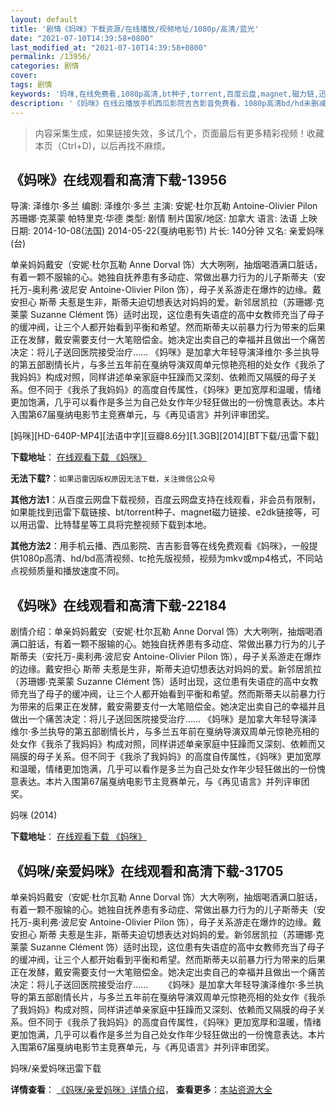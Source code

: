 ```yaml
---
layout: default
title: '剧情《妈咪》下载资源/在线播放/视频地址/1080p/高清/蓝光'
date: "2021-07-10T14:39:58+0800"
last_modified_at: "2021-07-10T14:39:58+0800"
permalink: /13956/
categories: 剧情
cover:
tags: 剧情
keywords: '妈咪,在线免费看,1080p高清,bt种子,torrent,百度云盘,magnet,磁力链,迅雷下载资源'
description: '《妈咪》在线云播放手机西瓜影院吉吉影音免费看，1080p高清bd/hd未删减完整版和tc抢先枪版，mkv/mp4格式，附带bt/torrent种子、magnet/磁力链、百度云盘、网盘资源迅雷下载链接'
---
```


>内容采集生成，如果链接失效，多试几个，页面最后有更多精彩视频！收藏本页（Ctrl+D)，以后再找不麻烦。


## 《妈咪》在线观看和高清下载-13956

导演: 泽维尔·多兰 编剧: 泽维尔·多兰 主演: 安妮·杜尔瓦勒 Antoine-Olivier Pilon 苏珊娜·克莱蒙 帕特里克·华德 类型: 剧情 制片国家/地区: 加拿大 语言: 法语 上映日期: 2014-10-08(法国) 2014-05-22(戛纳电影节) 片长: 140分钟 又名: 亲爱妈咪(台)

单亲妈妈戴安（安妮·杜尔瓦勒 Anne Dorval 饰）大大咧咧，抽烟喝酒满口脏话，有着一颗不服输的心。她独自抚养患有多动症、常做出暴力行为的儿子斯蒂夫（安托万-奥利弗·波尼安 Antoine-Olivier Pilon 饰），母子关系游走在爆炸的边缘。戴安担心 斯蒂 夫惹是生非，斯蒂夫迫切想表达对妈妈的爱。新邻居凯拉（苏珊娜·克莱蒙 Suzanne Clément 饰）适时出现，这位患有失语症的高中女教师充当了母子的缓冲阀，让三个人都开始看到平衡和希望。然而斯蒂夫以前暴力行为带来的后果正在发酵，戴安需要支付一大笔赔偿金。她决定出卖自己的幸福并且做出一个痛苦决定：将儿子送回医院接受治疗…… 《妈咪》是加拿大年轻导演泽维尔·多兰执导的第五部剧情长片，与多兰五年前在戛纳导演双周单元惊艳亮相的处女作《我杀了我妈妈》构成对照，同样讲述单亲家庭中狂躁而又深刻、依赖而又隔膜的母子关系。但不同于《我杀了我妈妈》的高度自传属性，《妈咪》更加宽厚和温暖，情绪更加饱满，几乎可以看作是多兰为自己处女作年少轻狂做出的一份愧意表达。本片入围第67届戛纳电影节主竞赛单元，与《再见语言》并列评审团奖。


[妈咪][HD-640P-MP4][法语中字][豆瓣8.6分][1.3GB][2014][BT下载/迅雷下载]

**下载地址**： [在线观看下载 《妈咪》](https://www.btdx8.com/torrent/mommy_2014.html) 


**无法下载?**：`如果迅雷因版权原因无法下载，关注微信公众号 `

**其他方法1**：从百度云网盘下载视频，百度云网盘支持在线观看，非会员有限制，如果能找到迅雷下载链接、bt/torrent种子、magnet磁力链接、e2dk链接等，可以用迅雷、比特彗星等工具将完整视频下载到本地。

**其他方法2**：用手机云播、西瓜影院、吉吉影音等在线免费观看《妈咪》，一般提供1080p高清、hd/bd高清视频、tc抢先版视频，视频为mkv或mp4格式，不同站点视频质量和播放速度不同。


## 《妈咪》在线观看和高清下载-22184

剧情介绍：单亲妈妈戴安（安妮·杜尔瓦勒 Anne Dorval 饰）大大咧咧，抽烟喝酒满口脏话，有着一颗不服输的心。她独自抚养患有多动症、常做出暴力行为的儿子斯蒂夫（安托万-奥利弗·波尼安 Antoine-Olivier Pilon 饰），母子关系游走在爆炸的边缘。戴安担心 斯蒂 夫惹是生非，斯蒂夫迫切想表达对妈妈的爱。新邻居凯拉（苏珊娜·克莱蒙 Suzanne Clément 饰）适时出现，这位患有失语症的高中女教师充当了母子的缓冲阀，让三个人都开始看到平衡和希望。然而斯蒂夫以前暴力行为带来的后果正在发酵，戴安需要支付一大笔赔偿金。她决定出卖自己的幸福并且做出一个痛苦决定：将儿子送回医院接受治疗……   《妈咪》是加拿大年轻导演泽维尔·多兰执导的第五部剧情长片，与多兰五年前在戛纳导演双周单元惊艳亮相的处女作《我杀了我妈妈》构成对照，同样讲述单亲家庭中狂躁而又深刻、依赖而又隔膜的母子关系。但不同于《我杀了我妈妈》的高度自传属性，《妈咪》更加宽厚和温暖，情绪更加饱满，几乎可以看作是多兰为自己处女作年少轻狂做出的一份愧意表达。本片入围第67届戛纳电影节主竞赛单元，与《再见语言》并列评审团奖。


妈咪 (2014)

**下载地址**： [在线观看下载 《妈咪》](https://www.btbtdy.me/btdy/dy668.html) 


## 《妈咪/亲爱妈咪》在线观看和高清下载-31705

单亲妈妈戴安（安妮&middot;杜尔瓦勒 Anne Dorval 饰）大大咧咧，抽烟喝酒满口脏话，有着一颗不服输的心。她独自抚养患有多动症、常做出暴力行为的儿子斯蒂夫（安托万-奥利弗&middot;波尼安 Antoine-Olivier Pilon 饰），母子关系游走在爆炸的边缘。戴安担心 斯蒂 夫惹是生非，斯蒂夫迫切想表达对妈妈的爱。新邻居凯拉（苏珊娜·克莱蒙 Suzanne Clément 饰）适时出现，这位患有失语症的高中女教师充当了母子的缓冲阀，让三个人都开始看到平衡和希望。然而斯蒂夫以前暴力行为带来的后果正在发酵，戴安需要支付一大笔赔偿金。她决定出卖自己的幸福并且做出一个痛苦决定：将儿子送回医院接受治疗...... 　　《妈咪》是加拿大年轻导演泽维尔·多兰执导的第五部剧情长片，与多兰五年前在戛纳导演双周单元惊艳亮相的处女作《我杀了我妈妈》构成对照，同样讲述单亲家庭中狂躁而又深刻、依赖而又隔膜的母子关系。但不同于《我杀了我妈妈》的高度自传属性，《妈咪》更加宽厚和温暖，情绪更加饱满，几乎可以看作是多兰为自己处女作年少轻狂做出的一份愧意表达。本片入围第67届戛纳电影节主竞赛单元，与《再见语言》并列评审团奖。<!---剧情end--->


妈咪/亲爱妈咪迅雷下载

**详情查看**： [《妈咪/亲爱妈咪》详情介绍](/movie/31705/)， **查看更多**：[本站资源大全](/movie/t/all/)

